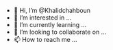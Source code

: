 - 👋 Hi, I’m @Khalidchahboun
- 👀 I’m interested in ...
- 🌱 I’m currently learning ...
- 💞️ I’m looking to collaborate on ...
- 📫 How to reach me ...

<!---
Khalidchahboun/Khalidchahboun is a ✨ special ✨ repository because its `README.md` (this file) appears on your GitHub profile.
You can click the Preview link to take a look at your changes.
--->
